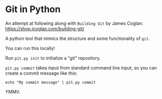 # Git in Python

An attempt at following along with `Building Git` by James Coglan:
https://shop.jcoglan.com/building-git/

A python tool that mimics the structure and some functionality of `git`.

You can run this locally!

Run `pit.py init` to initialize a "git" repository.

`pit.py commit` takes input from standard command line input, so you can create a commit message like this:

`echo "My commit message" | pit.py commit`

YMMV.
